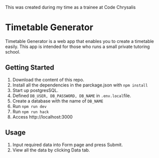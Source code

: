 This was created during my time as a trainee at Code Chrysalis
# Timetable Generator

Timetable Generator is a web app that enables you to create a timetable easily. This app is intended for those who runs a small private tutoring school.

## Getting Started

1. Download the content of this repo.
2. Install all the dependencies in the parckage.json with ```npm install```
3. Start up postgresSQL.
4. Defined ```DB_USER, DB_PASSWORD, DB_NAME``` in ```.env.local```file.
5. Create a database with the name of ```DB_NAME```
6. Run ```npm run dev```
7. Run ```npm run hack```
8. Access http://localhost:3000



## Usage
1. Input required data into Form page and press Submit.
2. View all the data by clicking Data tab.




